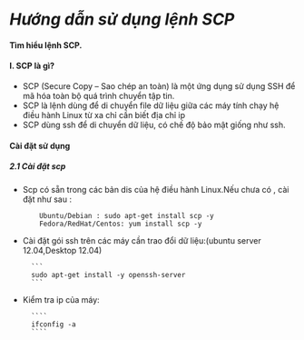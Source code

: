 _***Hướng dẫn sử dụng lệnh SCP***_
========
#### Tìm hiểu lệnh SCP.

#### I. SCP là gì?
- SCP (Secure Copy – Sao chép an toàn) là một ứng dụng sử dụng SSH để mã hóa toàn bộ quá trình chuyển tập tin.
- SCP  là lệnh dùng để di chuyển file dữ liệu giữa các máy tính chạy hệ điều hành Linux từ xa chỉ cần biết địa chỉ ip
- SCP dùng ssh để di chuyển dữ liệu, có chế độ bảo mật giống như ssh.
#### Cài đặt sử dụng

##### 2.1 Cài đặt scp
- Scp có sẵn trong các bản dis của hệ điều hành Linux.Nếu chưa có , cài đặt như sau :

	```
       	Ubuntu/Debian : sudo apt-get install scp -y
       	Fedora/RedHat/Centos: yum install scp -y
	```
    
- Cài đặt gói ssh trên các máy cần trao đổi dữ liệu:(ubuntu server 12.04,Desktop 12.04)

     	```
      	sudo apt-get install -y openssh-server
     	```

- Kiểm tra ip của máy:

    	````
       	ifconfig -a 
    	````

